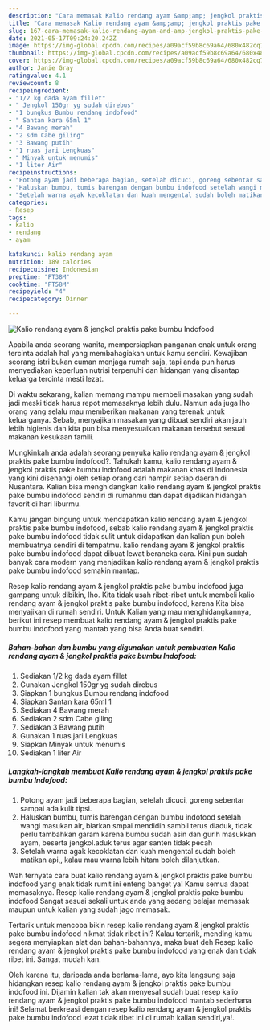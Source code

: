 ```yaml
---
description: "Cara memasak Kalio rendang ayam &amp;amp; jengkol praktis pake bumbu Indofood yang enak dan Mudah Dibuat"
title: "Cara memasak Kalio rendang ayam &amp;amp; jengkol praktis pake bumbu Indofood yang enak dan Mudah Dibuat"
slug: 167-cara-memasak-kalio-rendang-ayam-and-amp-jengkol-praktis-pake-bumbu-indofood-yang-enak-dan-mudah-dibuat
date: 2021-05-17T09:24:20.242Z
image: https://img-global.cpcdn.com/recipes/a09acf59b8c69a64/680x482cq70/kalio-rendang-ayam-jengkol-praktis-pake-bumbu-indofood-foto-resep-utama.jpg
thumbnail: https://img-global.cpcdn.com/recipes/a09acf59b8c69a64/680x482cq70/kalio-rendang-ayam-jengkol-praktis-pake-bumbu-indofood-foto-resep-utama.jpg
cover: https://img-global.cpcdn.com/recipes/a09acf59b8c69a64/680x482cq70/kalio-rendang-ayam-jengkol-praktis-pake-bumbu-indofood-foto-resep-utama.jpg
author: Janie Gray
ratingvalue: 4.1
reviewcount: 8
recipeingredient:
- "1/2 kg dada ayam fillet"
- " Jengkol 150gr yg sudah direbus"
- "1 bungkus Bumbu rendang indofood"
- " Santan kara 65ml 1"
- "4 Bawang merah"
- "2 sdm Cabe giling"
- "3 Bawang putih"
- "1 ruas jari Lengkuas"
- " Minyak untuk menumis"
- "1 liter Air"
recipeinstructions:
- "Potong ayam jadi beberapa bagian, setelah dicuci, goreng sebentar sampai ada kulit tipsi."
- "Haluskan bumbu, tumis barengan dengan bumbu indofood setelah wangi masukan air, biarkan smpai mendidih sambil terus diaduk, tidak perlu tambahkan garam karena bumbu sudah asin dan gurih masukkan ayam, beserta jengkol.aduk terus agar santen tidak pecah"
- "Setelah warna agak kecoklatan dan kuah mengental sudah boleh matikan api,, kalau mau warna lebih hitam boleh dilanjutkan."
categories:
- Resep
tags:
- kalio
- rendang
- ayam

katakunci: kalio rendang ayam 
nutrition: 189 calories
recipecuisine: Indonesian
preptime: "PT38M"
cooktime: "PT58M"
recipeyield: "4"
recipecategory: Dinner

---
```



![Kalio rendang ayam &amp; jengkol praktis pake bumbu Indofood](https://img-global.cpcdn.com/recipes/a09acf59b8c69a64/680x482cq70/kalio-rendang-ayam-jengkol-praktis-pake-bumbu-indofood-foto-resep-utama.jpg)

Apabila anda seorang wanita, mempersiapkan panganan enak untuk orang tercinta adalah hal yang membahagiakan untuk kamu sendiri. Kewajiban seorang istri bukan cuman menjaga rumah saja, tapi anda pun harus menyediakan keperluan nutrisi terpenuhi dan hidangan yang disantap keluarga tercinta mesti lezat.

Di waktu  sekarang, kalian memang mampu membeli masakan yang sudah jadi meski tidak harus repot memasaknya lebih dulu. Namun ada juga lho orang yang selalu mau memberikan makanan yang terenak untuk keluarganya. Sebab, menyajikan masakan yang dibuat sendiri akan jauh lebih higienis dan kita pun bisa menyesuaikan makanan tersebut sesuai makanan kesukaan famili. 



Mungkinkah anda adalah seorang penyuka kalio rendang ayam &amp; jengkol praktis pake bumbu indofood?. Tahukah kamu, kalio rendang ayam &amp; jengkol praktis pake bumbu indofood adalah makanan khas di Indonesia yang kini disenangi oleh setiap orang dari hampir setiap daerah di Nusantara. Kalian bisa menghidangkan kalio rendang ayam &amp; jengkol praktis pake bumbu indofood sendiri di rumahmu dan dapat dijadikan hidangan favorit di hari liburmu.

Kamu jangan bingung untuk mendapatkan kalio rendang ayam &amp; jengkol praktis pake bumbu indofood, sebab kalio rendang ayam &amp; jengkol praktis pake bumbu indofood tidak sulit untuk didapatkan dan kalian pun boleh membuatnya sendiri di tempatmu. kalio rendang ayam &amp; jengkol praktis pake bumbu indofood dapat dibuat lewat beraneka cara. Kini pun sudah banyak cara modern yang menjadikan kalio rendang ayam &amp; jengkol praktis pake bumbu indofood semakin mantap.

Resep kalio rendang ayam &amp; jengkol praktis pake bumbu indofood juga gampang untuk dibikin, lho. Kita tidak usah ribet-ribet untuk membeli kalio rendang ayam &amp; jengkol praktis pake bumbu indofood, karena Kita bisa menyajikan di rumah sendiri. Untuk Kalian yang mau menghidangkannya, berikut ini resep membuat kalio rendang ayam &amp; jengkol praktis pake bumbu indofood yang mantab yang bisa Anda buat sendiri.

<!--inarticleads1-->

##### Bahan-bahan dan bumbu yang digunakan untuk pembuatan Kalio rendang ayam &amp; jengkol praktis pake bumbu Indofood:

1. Sediakan 1/2 kg dada ayam fillet
1. Gunakan  Jengkol 150gr yg sudah direbus
1. Siapkan 1 bungkus Bumbu rendang indofood
1. Siapkan  Santan kara 65ml 1
1. Sediakan 4 Bawang merah
1. Sediakan 2 sdm Cabe giling
1. Sediakan 3 Bawang putih
1. Gunakan 1 ruas jari Lengkuas
1. Siapkan  Minyak untuk menumis
1. Sediakan 1 liter Air




<!--inarticleads2-->

##### Langkah-langkah membuat Kalio rendang ayam &amp; jengkol praktis pake bumbu Indofood:

1. Potong ayam jadi beberapa bagian, setelah dicuci, goreng sebentar sampai ada kulit tipsi.
1. Haluskan bumbu, tumis barengan dengan bumbu indofood setelah wangi masukan air, biarkan smpai mendidih sambil terus diaduk, tidak perlu tambahkan garam karena bumbu sudah asin dan gurih masukkan ayam, beserta jengkol.aduk terus agar santen tidak pecah
1. Setelah warna agak kecoklatan dan kuah mengental sudah boleh matikan api,, kalau mau warna lebih hitam boleh dilanjutkan.




Wah ternyata cara buat kalio rendang ayam &amp; jengkol praktis pake bumbu indofood yang enak tidak rumit ini enteng banget ya! Kamu semua dapat memasaknya. Resep kalio rendang ayam &amp; jengkol praktis pake bumbu indofood Sangat sesuai sekali untuk anda yang sedang belajar memasak maupun untuk kalian yang sudah jago memasak.

Tertarik untuk mencoba bikin resep kalio rendang ayam &amp; jengkol praktis pake bumbu indofood nikmat tidak ribet ini? Kalau tertarik, mending kamu segera menyiapkan alat dan bahan-bahannya, maka buat deh Resep kalio rendang ayam &amp; jengkol praktis pake bumbu indofood yang enak dan tidak ribet ini. Sangat mudah kan. 

Oleh karena itu, daripada anda berlama-lama, ayo kita langsung saja hidangkan resep kalio rendang ayam &amp; jengkol praktis pake bumbu indofood ini. Dijamin kalian tak akan menyesal sudah buat resep kalio rendang ayam &amp; jengkol praktis pake bumbu indofood mantab sederhana ini! Selamat berkreasi dengan resep kalio rendang ayam &amp; jengkol praktis pake bumbu indofood lezat tidak ribet ini di rumah kalian sendiri,ya!.


